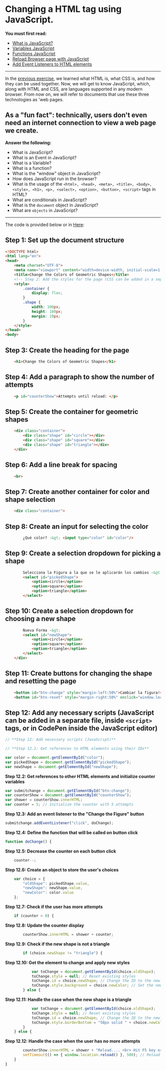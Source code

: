 # Changing a HTML tag using JavaScript.

**You must first read:**
- [What is JavaScript?](https://developer.mozilla.org/en-US/docs/Learn/JavaScript/First_steps/What_is_JavaScript)
- [Variables JavaScript](https://www.w3schools.com/js/js_variables.asp)
- [Functions JavaScript](https://www.w3schools.com/js/js_functions.asp) 
- [Reload Browser page with JavaScript](https://www.w3schools.com/jsref/met_loc_reload.asp) 
- [Add Event Listeners to HTML elements](https://www.w3schools.com/jsref/met_element_addeventlistener.asp) 

---

In the [previous exercise](https://github.com/CristianRomero1234/web-development-course/tree/main/Lesson%201/lesson_1.md), we learned what HTML is, what CSS is, and how they can be used together. Now, we will get to know JavaScript, which, along with HTML and CSS, are languages supported in any modern browser. From now on, we will refer to documents that use these three technologies as 'web pages.

As a "fun fact": technically, users don't even need an internet connection to view a web page we create. 
---

**Answer the following:**
- What is JavaScript?
- What is an Event in JavaScript?
- What is a Variable?
- What is a function?
- What is the "window" object in JavaScript?
- How does JavaScript run in the browser?
- What is the usage of the `<html>, <head>, <meta>, <title>, <body>, <style>, <h1>, <p>, <select>, <option>, <button>, <script>` tags in HTML?
- What are conditionals in JavaScript?
- What is the `document` object in JavaScript?
- What are `objects` in JavaScript?

---
The code is provided below or in [Here](./lesson_2.html):

## Step 1: Set up the document structure

```html
<!DOCTYPE html>
<html lang="en">
<head>
    <meta charset="UTF-8">
    <meta name="viewport" content="width=device-width, initial-scale=1.0">
    <title>Change the Colors of Geometric Shapes</title>
    <!-- Step 2: Add the styles for the page (CSS can be added in a separate file) -->
    <style>
        .container {
            display: flex;
        }
        .shape {
            width: 100px;
            height: 100px;
            margin: 10px;
        }
    </style>
</head>
<body>
```

## Step 3: Create the heading for the page

```html
    <h1>Change the Colors of Geometric Shapes</h1>
```

## Step 4: Add a paragraph to show the number of attempts

```html
    <p id="counterShow">Attempts until reload: </p>
```

## Step 5: Create the container for geometric shapes

```html
    <div class="container">
        <div class="shape" id="circle"></div>
        <div class="shape" id="square"></div>
        <div class="shape" id="triangle"></div>
    </div>
```

## Step 6: Add a line break for spacing

```html
    <br>
```

## Step 7: Create another container for color and shape selection

```html
    <div class="container">
```

## Step 8: Create an input for selecting the color

```html
        ¿Qué color? -&gt; <input type="color" id="color"/>
```

## Step 9: Create a selection dropdown for picking a shape

```html
        Selecciona la Figura a la que se le aplicarán los cambios -&gt;
        <select id="pickedShape">
            <option>circle</option>
            <option>square</option>
            <option>triangle</option>
        </select>
```

## Step 10: Create a selection dropdown for choosing a new shape

```html
        Nueva Forma -&gt;
        <select id="newShape">
            <option>circle</option>
            <option>square</option>
            <option>triangle</option>
        </select>
    </div>
```

## Step 11: Create buttons for changing the shape and resetting the page

```html
    <button id="btn-change" style="margin-left:50%">Cambiar la figura!</button>
    <button id="btn-reset" style="margin-right:50%" onclick="window.location.reload()">reset</button>
```

## Step 12: Add any necessary scripts (JavaScript can be added in a separate file, inside `<script>` tags, or in CodePen inside the JavaScript editor)

```javascript
// **Step 12: Add necessary scripts (JavaScript)**

// **Step 12.1: Get references to HTML elements using their IDs**

var color = document.getElementById("color");
var pickedShape = document.getElementById("pickedShape");
var newShape = document.getElementById("newShape");
```
 **Step 12.2: Get references to other HTML elements and initialize counter variables**
```javascript
var submitchange = document.getElementById("btn-change");
var counterShow = document.getElementById("counterShow");
var shower = counterShow.innerHTML;
var counter = 5; // Initialize the counter with 5 attempts
```

**Step 12.3: Add an event listener to the "Change the Figure" button**
```javascript
submitchange.addEventListener("click", doChange);
```

 **Step 12.4: Define the function that will be called on button click**
```javascript
function doChange() {
```

 **Step 12.5: Decrease the counter on each button click**
```javascript
    counter--;
```

**Step 12.6: Create an object to store the user's choices**
```javascript
    var choice = {
        "oldShape": pickedShape.value,
        "newShape": newShape.value,
        "newColor": color.value
    };
```

**Step 12.7: Check if the user has more attempts**
```javascript
    if (counter > 0) {
```

**Step 12.8: Update the counter display**
```javascript
        counterShow.innerHTML = shower + counter;
```

**Step 12.9: Check if the new shape is not a triangle**
```javascript
        if (choice.newShape != "triangle") {
```

**Step 12.10: Get the element to change and apply new styles**
```javascript
            var toChange = document.getElementById(choice.oldShape);
            toChange.style = null; // Reset existing styles
            toChange.id = choice.newShape; // Change the ID to the new shape
            toChange.style.background = choice.newColor; // Set the new background color
        } else {
```

**Step 12.11: Handle the case when the new shape is a triangle**
```javascript
            var toChange = document.getElementById(choice.oldShape);
            toChange.style = null; // Reset existing styles
            toChange.id = choice.newShape; // Change the ID to the new shape
            toChange.style.borderBottom = "50px solid " + choice.newColor; // Set the new border color
        }
    } else {
```

**Step 12.12: Handle the case when the user has no more attempts**
```javascript
        counterShow.innerHTML = shower + "Reload.... <br> Hit F5 key or </br> Click the refresh button of this window";
        setTimeout(() => { window.location.reload() }, 500); // Reload the page after a delay
    }
}
```
